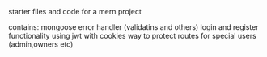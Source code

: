 starter files and code for a mern project

contains:
	mongoose error handler (validatins and others)
	login and register functionality using jwt with cookies
	way to protect routes for special users (admin,owners etc)
  
